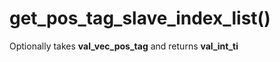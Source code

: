 # get\_pos\_tag\_slave\_index\_list\(\)

Optionally takes **val\_vec\_pos\_tag** and returns **val\_int\_ti**

